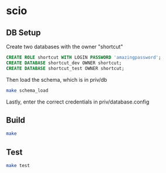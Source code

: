 # scio


## DB Setup

Create two databases with the owner "shortcut"

```SQL
CREATE ROLE shortcut WITH LOGIN PASSWORD 'amazingpassword';
CREATE DATABASE shortcut_dev OWNER shortcut;
CREATE DATABASE shortcut_test OWNER shortcut;
```

Then load the schema, which is in priv/db

```sh
make schema_load
```

Lastly, enter the correct credentials in priv/database.config


## Build

```sh
make
```

## Test

```sh
make test
```
